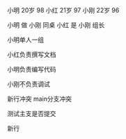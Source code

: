 
小明 20岁 98
小红 21岁 97
小刚 22岁 96

小明 做 小刚 同桌
小红 是 小刚 组长

小明单人一组


小红负责撰写文档

小明负责编写代码

小刚不负责调试

新行冲突
main分支冲突

测试主支是否提交


新行